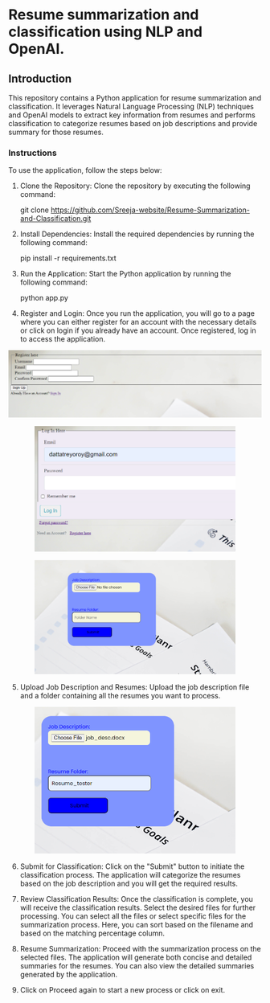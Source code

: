 # Resume summarization and classification using NLP and OpenAI.

## Introduction
This repository contains a Python application for resume summarization and classification. It leverages Natural Language Processing (NLP) techniques and OpenAI models to extract key information from resumes and performs classification to categorize resumes based on job descriptions and provide summary for those resumes. 

### Instructions
To use the application, follow the steps below:

1. Clone the Repository: Clone the repository by executing the following command:

   git clone https://github.com/Sreeja-website/Resume-Summarization-and-Classification.git

2. Install Dependencies: Install the required dependencies by running the following command:

    pip install -r requirements.txt
   
3. Run the Application: Start the Python application by running the following command:

      python app.py

4. Register and Login: Once you run the application, you will go to a page where you can either register for an account with the necessary details or click on login if you already have an account. Once registered, log in to access the application.

<p align="center">
  <img src="Images/1.png" alt="image_description" width="800"/><br>
</p>

<p align="center">
  <img src="Images/3.png" alt="image_description" width="400"/><br>
</p>


<p align="center">
  <img src="Images/4.png" alt="image_description" width="400"/><br>
</p>


5. Upload Job Description and Resumes: Upload the job description file and a folder containing all the resumes you want to process.

<p align="center">
  <img src="Images/5.png" alt="image_description" width="400"/><br>
</p>


6. Submit for Classification: Click on the "Submit" button to initiate the classification process. The application will categorize the resumes based on the job description and you will get the required results.

7. Review Classification Results: Once the classification is complete, you will receive the classification results. Select the desired files for further processing. You can select all the files or select specific files for the summarization process. Here, you can sort based on the filename and based on the matching percentage column.

8. Resume Summarization: Proceed with the summarization process on the selected files. The application will generate both concise and detailed summaries for the resumes. You can also view the detailed summaries generated by the application.

9. Click on Proceed again to start a new process or click on exit.


